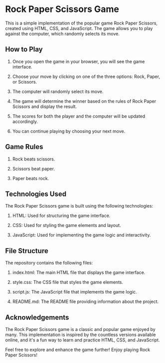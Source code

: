 
# Rock Paper Scissors Game

This is a simple implementation of the popular game Rock Paper Scissors, created using HTML, CSS, and JavaScript. The game allows you to play against the computer, which randomly selects its move.


## How to Play

1. Once you open the game in your browser, you will see the game interface.

2. Choose your move by clicking on one of the three options: Rock, Paper, or Scissors.
3. The computer will randomly select its move.
4. The game will determine the winner based on the rules of Rock Paper Scissors and display the result.
5. The scores for both the player and the computer will be updated accordingly.
6. You can continue playing by choosing your next move.
## Game Rules

1. Rock beats scissors.

2. Scissors beat paper.
3. Paper beats rock.
## Technologies Used

The Rock Paper Scissors game is built using the following technologies:

1. HTML: Used for structuring the game interface.

2. CSS: Used for styling the game elements and layout.
3. JavaScript: Used for implementing the game logic and interactivity.
## File Structure

The repository contains the following files:

1. index.html: The main HTML file that displays the game interface.
2. style.css: The CSS file that styles the game elements.

3. script.js: The JavaScript file that implements the game logic.
4. README.md: The README file providing information about the project.
## Acknowledgements

The Rock Paper Scissors game is a classic and popular game enjoyed by many. This implementation is inspired by the countless versions available online, and it's a fun way to learn and practice HTML, CSS, and JavaScript.

Feel free to explore and enhance the game further! Enjoy playing Rock Paper Scissors!

